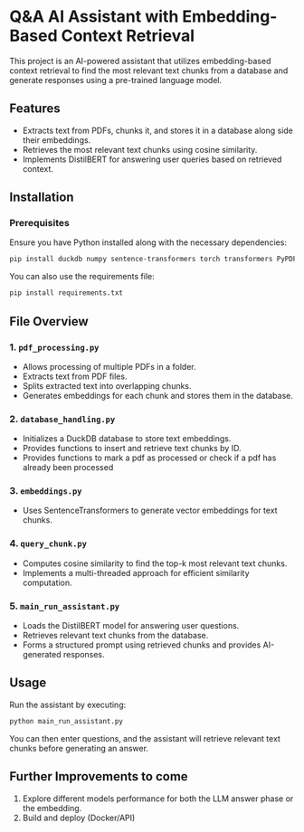 # Q&A AI Assistant with Embedding-Based Context Retrieval

This project is an AI-powered assistant that utilizes embedding-based context retrieval to find the most relevant text chunks from a database and generate responses using a pre-trained language model.

## Features
- Extracts text from PDFs, chunks it, and stores it in a database along side their embeddings.
- Retrieves the most relevant text chunks using cosine similarity.
- Implements DistilBERT for answering user queries based on retrieved context.


## Installation
### Prerequisites
Ensure you have Python installed along with the necessary dependencies:
```sh
pip install duckdb numpy sentence-transformers torch transformers PyPDF2 pandas
```
You can also use the requirements file:
```sh
pip install requirements.txt
```

## File Overview

### 1. `pdf_processing.py`
- Allows processing of multiple PDFs in a folder.
- Extracts text from PDF files.
- Splits extracted text into overlapping chunks.
- Generates embeddings for each chunk and stores them in the database.


### 2. `database_handling.py`
- Initializes a DuckDB database to store text embeddings.
- Provides functions to insert and retrieve text chunks by ID.
- Provides functions to mark a pdf as processed or check if a pdf has already been processed

### 3. `embeddings.py`
- Uses SentenceTransformers to generate vector embeddings for text chunks.

### 4. `query_chunk.py`
- Computes cosine similarity to find the top-k most relevant text chunks.
- Implements a multi-threaded approach for efficient similarity computation.

### 5. `main_run_assistant.py`
- Loads the DistilBERT model for answering user questions.
- Retrieves relevant text chunks from the database.
- Forms a structured prompt using retrieved chunks and provides AI-generated responses.


## Usage

Run the assistant by executing:
```sh
python main_run_assistant.py
```
You can then enter questions, and the assistant will retrieve relevant text chunks before generating an answer.


## Further Improvements to come

1. Explore different models performance for both the LLM answer phase or the embedding.
3. Build and deploy (Docker/API)
